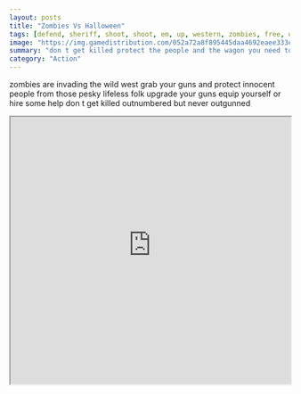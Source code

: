 ```yaml
---
layout: posts
title: "Zombies Vs Halloween"
tags: [defend, sheriff, shoot, shoot, em, up, western, zombies, free, online, games, oyna, game, free, games, play, play, games]
image: "https://img.gamedistribution.com/052a72a8f895445daa4692eaee333eda-1280x550.jpeg"
summary: "don t get killed protect the people and the wagon you need to survive until reinforcements arrive learn to use and upgrade all available weapons to survive equip yourself or hire help to survive longer go get em cowboy  free online games oyna game free games play play games"
category: "Action"
---
```


zombies are invading the wild west grab your guns and protect innocent people from those pesky lifeless folk upgrade your guns equip yourself or hire some help don t get killed outnumbered but never outgunned

<iframe width="100%" height="480px;" src="https://html5.gamedistribution.com/052a72a8f895445daa4692eaee333eda/"></iframe>